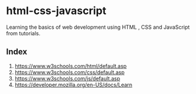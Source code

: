 # html-css-javascript

Learning the basics of web development using HTML , CSS and JavaScript from tutorials.

## Index
1. https://www.w3schools.com/html/default.asp
2. https://www.w3schools.com/css/default.asp
3. https://www.w3schools.com/js/default.asp
4. https://developer.mozilla.org/en-US/docs/Learn
